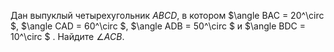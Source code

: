 Дан выпуклый четырехугольник $ABCD$, в котором $\angle BAC = 20^\circ $, $\angle CAD = 60^\circ $, $\angle ADB = 50^\circ $ и $\angle BDC = 10^\circ $ . Найдите $\angle ACB$.